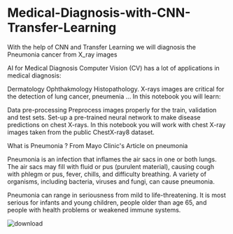   # Medical-Diagnosis-with-CNN-Transfer-Learning
With the help of CNN and Transfer Learning we will diagnosis the Pneumonia cancer from X_ray images

AI for Medical Diagnosis
Computer Vision (CV) has a lot of applications in medical diagnosis:

Dermatology
Ophthakmology
Histopathology.
X-rays images are critical for the detection of lung cancer, pneumenia ... In this notebook you will learn:

Data pre-processing
Preprocess images properly for the train, validation and test sets.
Set-up a pre-trained neural network to make disease predictions on chest X-rays.
In this notebook you will work with chest X-ray images taken from the public ChestX-ray8 dataset.

What is Pneumonia ?
From Mayo Clinic's Article on pneumonia

Pneumonia is an infection that inflames the air sacs in one or both lungs. The air sacs may fill with fluid or pus (purulent material), causing cough with phlegm or pus, fever, chills, and difficulty breathing. A variety of organisms, including bacteria, viruses and fungi, can cause pneumonia.

Pneumonia can range in seriousness from mild to life-threatening. It is most serious for infants and young children, people older than age 65, and people with health problems or weakened immune systems.

![download](https://user-images.githubusercontent.com/57557590/104820294-10a46c00-5849-11eb-8615-c4630a912f13.png)

